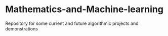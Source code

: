 # Mathematics-and-Machine-learning
Repository for some current and future algorithmic projects and demonstrations
